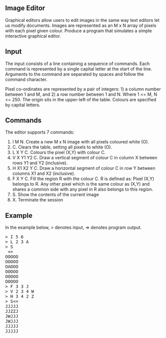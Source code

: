 Image Editor
---

Graphical editors allow users to edit images in the same way text editors let us modify documents.
Images are represented as an M x N array of pixels with each pixel given colour.
Produce a program that simulates a simple interactive graphical
editor.

Input
---

The input consists of a line containing a sequence of commands. Each command is represented by a
single capital letter at the start of the line. Arguments to the command are separated by spaces and follow
the command character.

Pixel co-ordinates are represented by a pair of integers: 1) a column number between 1 and M, and 2) a
row number between 1 and N. Where 1 <= M, N <= 250. The origin sits in the upper-left of the table.
Colours are specified by capital letters.

Commands
---

The editor supports 7 commands:

1.   I M N. Create a new M x N image with all pixels coloured white (O).
2.   C. Clears the table, setting all pixels to white (O).
3.   L X Y C. Colours the pixel (X,Y) with colour C.
4.   V X Y1 Y2 C. Draw a vertical segment of colour C in column X between rows Y1 and Y2
(inclusive).
5.   H X1 X2 Y C. Draw a horizontal segment of colour C in row Y between columns X1 and X2
(inclusive).
6.   F  X Y C. Fill the region R with the colour C.  R is defined as: Pixel (X,Y) belongs to R. Any other
pixel which is the same colour as (X,Y) and shares a common side with any pixel in R also belongs
to this region.
7.   S. Show the contents of the current image
8.   X. Terminate the session

Example
---

In the example below, > denotes input, => denotes program output.

<pre>
> I 5 6
> L 2 3 A
> S
 <=
OOOOO
OOOOO
OAOOO
OOOOO
OOOOO
OOOOO
> F 3 3 J
> V 2 3 4 W
> H 3 4 2 Z
> S<=
JJJJJ
JJZZJ
JWJJJ
JWJJJ
JJJJJ
JJJJJ
</pre>
